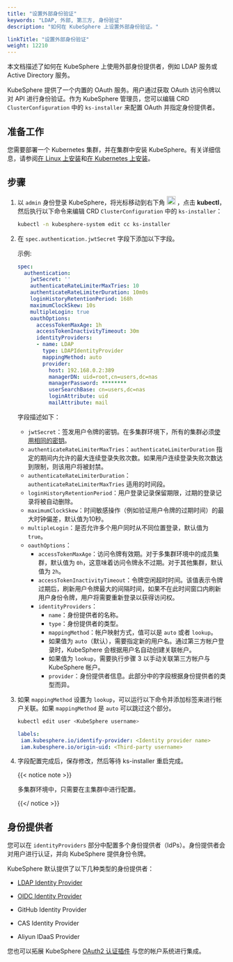 ```yaml
---
title: "设置外部身份验证"
keywords: "LDAP, 外部, 第三方, 身份验证"
description: "如何在 KubeSphere 上设置外部身份验证。"

linkTitle: "设置外部身份验证"
weight: 12210
---
```


本文档描述了如何在 KubeSphere 上使用外部身份提供者，例如 LDAP 服务或 Active Directory 服务。

KubeSphere 提供了一个内置的 OAuth 服务。用户通过获取 OAuth 访问令牌以对 API 进行身份验证。作为 KubeSphere 管理员，您可以编辑 CRD `ClusterConfiguration` 中的 `ks-installer` 来配置 OAuth 并指定身份提供者。

## 准备工作

您需要部署一个 Kubernetes 集群，并在集群中安装 KubeSphere。有关详细信息，请参阅[在 Linux 上安装](../../../installing-on-linux/)和[在 Kubernetes 上安装](../../../installing-on-kubernetes/)。


## 步骤

1. 以 `admin` 身份登录 KubeSphere，将光标移动到右下角 <img src="/images/docs/access-control-and-account-management/external-authentication/set-up-external-authentication/toolbox.png" width="20px" height="20px"> ，点击 **kubectl**，然后执行以下命令来编辑 CRD `ClusterConfiguration` 中的 `ks-installer`：

   ```bash
   kubectl -n kubesphere-system edit cc ks-installer
   ```

2. 在 `spec.authentication.jwtSecret` 字段下添加以下字段。

   示例:

   ```yaml
   spec:
     authentication:
       jwtSecret: ''
       authenticateRateLimiterMaxTries: 10
       authenticateRateLimiterDuration: 10m0s
       loginHistoryRetentionPeriod: 168h
       maximumClockSkew: 10s
       multipleLogin: true
       oauthOptions:
         accessTokenMaxAge: 1h
         accessTokenInactivityTimeout: 30m
         identityProviders:
         - name: LDAP
           type: LDAPIdentityProvider
           mappingMethod: auto
           provider:
             host: 192.168.0.2:389
             managerDN: uid=root,cn=users,dc=nas
             managerPassword: ********
             userSearchBase: cn=users,dc=nas
             loginAttribute: uid
             mailAttribute: mail
   ```
   
    字段描述如下：

    * `jwtSecret`：签发用户令牌的密钥。在多集群环境下，所有的集群必须[使用相同的密钥](../../../multicluster-management/enable-multicluster/direct-connection/#prepare-a-member-cluster)。
    * `authenticateRateLimiterMaxTries`：`authenticateLimiterDuration` 指定的期间内允许的最大连续登录失败次数。如果用户连续登录失败次数达到限制，则该用户将被封禁。 
    * `authenticateRateLimiterDuration`：`authenticateRateLimiterMaxTries` 适用的时间段。
    * `loginHistoryRetentionPeriod`：用户登录记录保留期限，过期的登录记录将被自动删除。 
    * `maximumClockSkew`：时间敏感操作（例如验证用户令牌的过期时间）的最大时钟偏差，默认值为10秒。
    * `multipleLogin`：是否允许多个用户同时从不同位置登录，默认值为 `true`。
    * `oauthOptions`：
      * `accessTokenMaxAge`：访问令牌有效期。对于多集群环境中的成员集群，默认值为 `0h`，这意味着访问令牌永不过期。对于其他集群，默认值为 `2h`。
      * `accessTokenInactivityTimeout`：令牌空闲超时时间。该值表示令牌过期后，刷新用户令牌最大的间隔时间，如果不在此时间窗口内刷新用户身份令牌，用户将需要重新登录以获得访问权。
      * `identityProviders`：
        * `name`：身份提供者的名称。
        * `type`：身份提供者的类型。
        * `mappingMethod`：帐户映射方式，值可以是 `auto` 或者 `lookup`。
         * 如果值为 `auto`（默认），需要指定新的用户名。通过第三方帐户登录时，KubeSphere 会根据用户名自动创建关联帐户。
         * 如果值为 `lookup`，需要执行步骤 3 以手动关联第三方帐户与 KubeSphere 帐户。
        * `provider`：身份提供者信息。此部分中的字段根据身份提供者的类型而异。
   
3. 如果 `mappingMethod` 设置为 `lookup`，可以运行以下命令并添加标签来进行帐户关联。如果 `mappingMethod` 是 `auto` 可以跳过这个部分。

   ```bash
   kubectl edit user <KubeSphere username>
   ```

    ```yaml
   labels:
     iam.kubesphere.io/identify-provider: <Identity provider name>
     iam.kubesphere.io/origin-uid: <Third-party username>
    ```

4. 字段配置完成后，保存修改，然后等待 ks-installer 重启完成。

   {{< notice note >}}
   
   多集群环境中，只需要在主集群中进行配置。
   
   {{</ notice >}}


## 身份提供者

您可以在 `identityProviders` 部分中配置多个身份提供者（IdPs）。身份提供者会对用户进行认证，并向 KubeSphere 提供身份令牌。

KubeSphere 默认提供了以下几种类型的身份提供者：

* [LDAP Identity Provider](../use-an-ldap-service)

* [OIDC Identity Provider](../oidc-identity-provider)

* GitHub Identity Provider

* CAS Identity Provider

* Aliyun IDaaS Provider

您也可以拓展 KubeSphere [OAuth2 认证插件](../use-an-oauth2-identity-provider) 与您的帐户系统进行集成。
